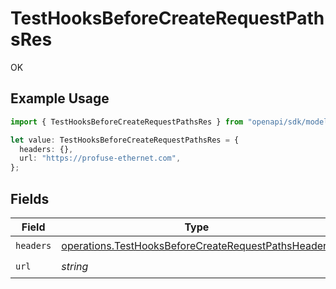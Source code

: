 # TestHooksBeforeCreateRequestPathsRes

OK

## Example Usage

```typescript
import { TestHooksBeforeCreateRequestPathsRes } from "openapi/sdk/models/operations";

let value: TestHooksBeforeCreateRequestPathsRes = {
  headers: {},
  url: "https://profuse-ethernet.com",
};
```

## Fields

| Field                                                                                                                             | Type                                                                                                                              | Required                                                                                                                          | Description                                                                                                                       |
| --------------------------------------------------------------------------------------------------------------------------------- | --------------------------------------------------------------------------------------------------------------------------------- | --------------------------------------------------------------------------------------------------------------------------------- | --------------------------------------------------------------------------------------------------------------------------------- |
| `headers`                                                                                                                         | [operations.TestHooksBeforeCreateRequestPathsHeaders](../../../sdk/models/operations/testhooksbeforecreaterequestpathsheaders.md) | :heavy_check_mark:                                                                                                                | N/A                                                                                                                               |
| `url`                                                                                                                             | *string*                                                                                                                          | :heavy_check_mark:                                                                                                                | N/A                                                                                                                               |